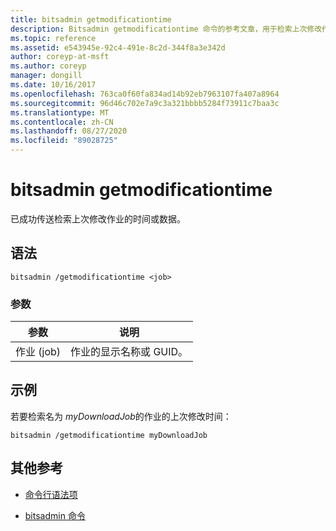 ```yaml
---
title: bitsadmin getmodificationtime
description: Bitsadmin getmodificationtime 命令的参考文章，用于检索上次修改作业或成功传输数据的时间。
ms.topic: reference
ms.assetid: e543945e-92c4-491e-8c2d-344f8a3e342d
author: coreyp-at-msft
ms.author: coreyp
manager: dongill
ms.date: 10/16/2017
ms.openlocfilehash: 763ca0f60fa834ad14b92eb7963107fa407a8964
ms.sourcegitcommit: 96d46c702e7a9c3a321bbbb5284f73911c7baa3c
ms.translationtype: MT
ms.contentlocale: zh-CN
ms.lasthandoff: 08/27/2020
ms.locfileid: "89028725"
---
```

# <a name="bitsadmin-getmodificationtime"></a>bitsadmin getmodificationtime

已成功传送检索上次修改作业的时间或数据。

## <a name="syntax"></a>语法

```
bitsadmin /getmodificationtime <job>
```

### <a name="parameters"></a>参数

| 参数 | 说明 |
| -------------- | -------------- |
| 作业 (job) | 作业的显示名称或 GUID。 |

## <a name="examples"></a>示例

若要检索名为 *myDownloadJob*的作业的上次修改时间：

```
bitsadmin /getmodificationtime myDownloadJob
```

## <a name="additional-references"></a>其他参考

- [命令行语法项](command-line-syntax-key.md)

- [bitsadmin 命令](bitsadmin.md)
